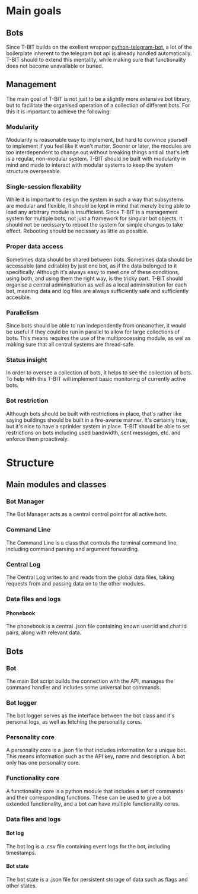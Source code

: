 # Main goals

## Bots
Since T-BIT builds on the exellent wrapper [python-telegram-bot](https://python-telegram-bot.org/), a lot of the boilerplate inherent to the telegram bot api is already handled automatically. T-BIT should to extend this mentality, while making sure that functionality does not become unavailable or buried.

## Management
The main goal of T-BIT is not just to be a slightly more extensive bot library, but to facilitate the organised operation of a collection of different bots. For this it is important to achieve the following:

### Modularity
Modularity is reasonable easy to implement, but hard to convince yourself to implement if you feel like it won't matter. Sooner or later, the modules are too interdependent to change out without breaking things and all that's left is a regular, non-modular system. T-BIT should be built with modularity in mind and made to interact with modular systems to keep the system structure overseeable.

### Single-session flexability
While it is important to design the system in such a way that subsystems are modular and flexible, it should be kept in mind that merely being able to load any arbitrary module is insufficient. Since T-BIT is a management system for multiple bots, not just a framework for singular bot objects, it should not be necissary to reboot the system for simple changes to take effect. Rebooting should be necissary as little as possible.

### Proper data access
Sometimes data should be shared between bots. Sometimes data should be accessable (and editable) by just one bot, as if the data belonged to it specifically. Although it's always easy to meet one of these conditions, using both, and using them the right way, is the tricky part. T-BIT should organise a central administration as well as a local administration for each bot, meaning data and log files are always sufficiently safe and sufficiently accesible.

### Parallelism
Since bots should be able to run independently from oneanother, it would be useful if they could be run in parallel to allow for large collections of bots. This means requires the use of the multiprocessing module, as wel as making sure that all central systems are thread-safe.

### Status insight
In order to oversee a collection of bots, it helps to see the collection of bots. To help with this T-BIT will implement basic monitoring of currently active bots.

### Bot restriction
Although bots should be built with restrictions in place, that's rather like saying buildings should be built in a fire-averse manner. It's certainly true, but it's nice to have a sprinkler system in place. T-BIT should be able to set restrictions on bots including used bandwidth, sent messages, etc. and enforce them proactively.

# Structure
## Main modules and classes
### Bot Manager
The Bot Manager acts as a central control point for all active bots.

### Command Line
The Command Line is a class that controls the terminal command line, including command parsing and argument forwarding.

### Central Log
The Central Log writes to and reads from the global data files, taking requests from and passing data on to the other modules.

### Data files and logs
#### Phonebook
The phonebook is a central .json file containing known user:id and chat:id pairs, along with relevant data.

## Bots
### Bot
The main Bot script builds the connection with the API, manages the command handler and includes some universal bot commands.

### Bot logger
The bot logger serves as the interface between the bot class and it's personal logs, as well as fetching the personality cores.

### Personality core
A personality core is a .json file that includes information for a unique bot. This means information such as the API key, name and description. A bot only has one personality core.

### Functionality core
A functionality core is a python module that includes a set of commands and their corresponding functions. These can be used to give a bot extended functionality, and a bot can have multiple functionality cores.

### Data files and logs
#### Bot log
The bot log is a .csv file containing event logs for the bot, including timestamps.

#### Bot state
The bot state is a .json file for persistent storage of data such as flags and other states.
